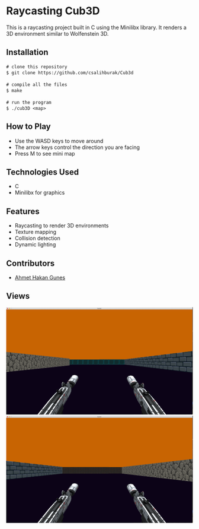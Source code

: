 # Raycasting Cub3D
This is a raycasting project built in C using the Minilibx library. It renders a 3D environment similar to Wolfenstein 3D.
## Installation
```
# clone this repository
$ git clone https://github.com/csalihburak/Cub3d

# compile all the files
$ make

# run the program
$ ./cub3D <map>
```
## How to Play
+ Use the WASD keys to move around
+ The arrow keys control the direction you are facing
+ Press M to see mini map
## Technologies Used
+ C
+ Minilibx for graphics
## Features
+ Raycasting to render 3D environments
+ Texture mapping
+ Collision detection
+ Dynamic lighting

## Contributors
+ [Ahmet Hakan Gunes](https://github.com/ahmethakangunes)

## Views
<div>
  <img src="https://github.com/egulerr/Cub3d/blob/master/cub3d_readme_img.png" />
  <img src="https://github.com/egulerr/Cub3d/blob/master/cub3d_readme_img2.png" />
 </div>
